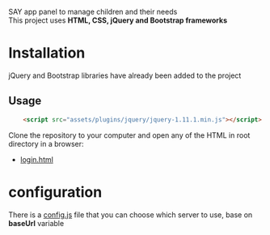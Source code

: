 SAY app panel to manage children and their needs <br />
This project uses **HTML, CSS, jQuery and Bootstrap frameworks**

# Installation
jQuery and Bootstrap libraries have already been added to the project

## Usage
```html
    <script src="assets/plugins/jquery/jquery-1.11.1.min.js"></script>
```

Clone the repository to your computer and open any of the HTML in root directory in a browser:
* [login.html](login.html)

# configuration
There is a [config.js](assets/js/config.js) file that you can choose which server to use, base on **baseUrl** variable